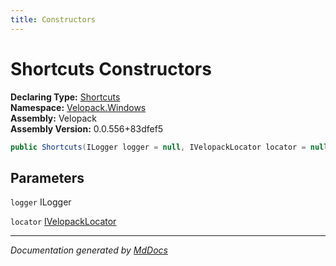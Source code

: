 ```yaml
---
title: Constructors
---
```

<!--  
  <auto-generated>   
    The contents of this file were generated by a tool.  
    Changes to this file may be list if the file is regenerated  
  </auto-generated>   
-->

# Shortcuts Constructors

**Declaring Type:** [Shortcuts](../index.md)  
**Namespace:** [Velopack.Windows](../../index.md)  
**Assembly:** Velopack  
**Assembly Version:** 0.0.556+83dfef5

```csharp
public Shortcuts(ILogger logger = null, IVelopackLocator locator = null);
```

## Parameters

`logger`  ILogger

`locator`  [IVelopackLocator](../../../Locators/IVelopackLocator/index.md)

___

*Documentation generated by [MdDocs](https://github.com/ap0llo/mddocs)*

